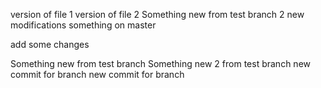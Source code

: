 version of file 1
version of file 2
Something new from test branch 2
new modifications
something on master

add some changes

Something new from test branch 
Something new 2 from test branch
new commit for branch
new commit for branch
